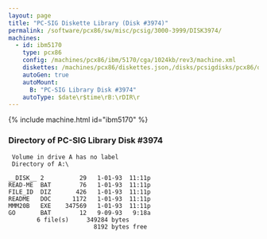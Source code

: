 ```yaml
---
layout: page
title: "PC-SIG Diskette Library (Disk #3974)"
permalink: /software/pcx86/sw/misc/pcsig/3000-3999/DISK3974/
machines:
  - id: ibm5170
    type: pcx86
    config: /machines/pcx86/ibm/5170/cga/1024kb/rev3/machine.xml
    diskettes: /machines/pcx86/diskettes.json,/disks/pcsigdisks/pcx86/diskettes.json
    autoGen: true
    autoMount:
      B: "PC-SIG Library Disk #3974"
    autoType: $date\r$time\rB:\rDIR\r
---
```


{% include machine.html id="ibm5170" %}

### Directory of PC-SIG Library Disk #3974

     Volume in drive A has no label
     Directory of A:\

    __DISK__ 2          29   1-01-93  11:11p
    READ-ME  BAT        76   1-01-93  11:11p
    FILE_ID  DIZ       426   1-01-93  11:11p
    README   DOC      1172   1-01-93  11:11p
    MMM20B   EXE    347569   1-01-93  11:11p
    GO       BAT        12   9-09-93   9:18a
            6 file(s)     349284 bytes
                            8192 bytes free
